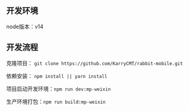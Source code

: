 
## 开发环境
node版本：v14
## 开发流程
克隆项目： ``git clone https://github.com/KarryCMT/rabbit-mobile.git``

依赖安装： `` npm install || yarn install ``

项目启动开发环境：`` npm run dev:mp-weixin ``

生产环境打包：`` npm run build:mp-weixin ``

